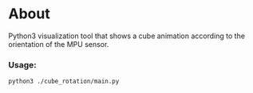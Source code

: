 # About

Python3 visualization tool that shows a cube animation according to the orientation of the MPU sensor.

### Usage:

```bash
python3 ./cube_rotation/main.py


